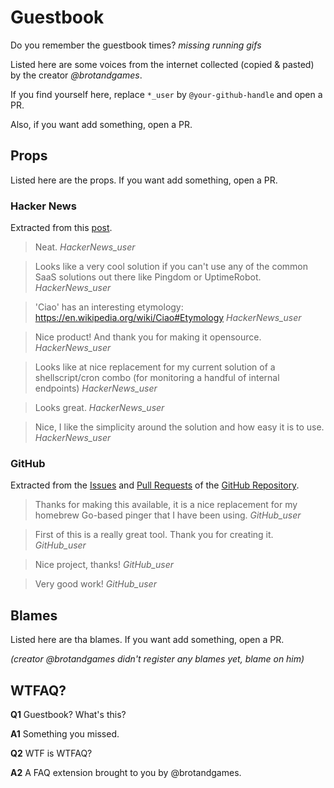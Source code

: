 # Guestbook

Do you remember the guestbook times? *missing running gifs*

Listed here are some voices from the internet collected (copied & pasted) by the creator *@brotandgames*.

If you find yourself here, replace `*_user` by `@your-github-handle` and open a PR.

Also, if you want add something, open a PR.

## Props

Listed here are the props. If you want add something, open a PR.

### Hacker News

Extracted from this [post](https://news.ycombinator.com/item?id=20460943).

> Neat. *HackerNews_user*

> Looks like a very cool solution if you can't use any of the common SaaS solutions out there like Pingdom or UptimeRobot. *HackerNews_user*

> 'Ciao' has an interesting etymology: https://en.wikipedia.org/wiki/Ciao#Etymology *HackerNews_user*

> Nice product! And thank you for making it opensource. *HackerNews_user*

> Looks like at nice replacement for my current solution of a shellscript/cron combo (for monitoring a handful of internal endpoints) *HackerNews_user*

> Looks great. *HackerNews_user*

> Nice, I like the simplicity around the solution and how easy it is to use. *HackerNews_user*

### GitHub

Extracted from the [Issues](https://github.com/brotandgames/ciao/issues?utf8=%E2%9C%93&q=) and [Pull Requests](https://github.com/brotandgames/ciao/pulls?utf8=%E2%9C%93&q=) of the [GitHub Repository](https://github.com/brotandgames/ciao).

> Thanks for making this available, it is a nice replacement for my homebrew Go-based pinger that I have been using. *GitHub_user*

> First of this is a really great tool. Thank you for creating it. *GitHub_user*

> Nice project, thanks! *GitHub_user*

> Very good work! *GitHub_user*

## Blames

Listed here are tha blames. If you want add something, open a PR.

*(creator *@brotandgames* didn't register any blames yet, blame on him)*


## WTFAQ?

**Q1** Guestbook? What's this?

**A1** Something you missed.

**Q2** WTF is WTFAQ?

**A2** A FAQ extension brought to you by @brotandgames.
